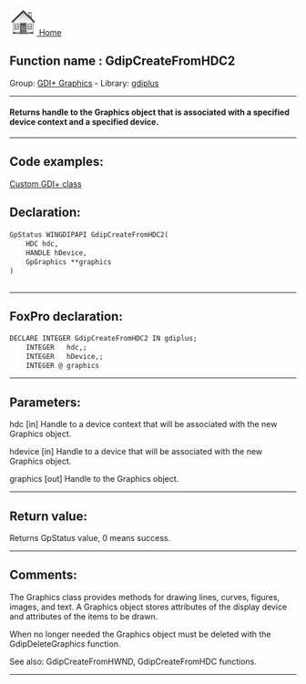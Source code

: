 [<img src="../../images/home.png"> Home ](https://github.com/VFPX/Win32API)  

## Function name : GdipCreateFromHDC2
Group: [GDI+ Graphics](../../functions_group.md#GDIplus_Graphics)  -  Library: [gdiplus](../../../libraries.md#gdiplus)  
***  


#### Returns handle to the Graphics object that is associated with a specified device context and a specified device.


***  


## Code examples:
[Custom GDI+ class](../../samples/sample_450.md)  

## Declaration:
```foxpro  
GpStatus WINGDIPAPI GdipCreateFromHDC2(
    HDC hdc,
    HANDLE hDevice,
    GpGraphics **graphics
)
  
```  
***  


## FoxPro declaration:
```foxpro  
DECLARE INTEGER GdipCreateFromHDC2 IN gdiplus;
	INTEGER   hdc,;
	INTEGER   hDevice,;
	INTEGER @ graphics  
```  
***  


## Parameters:
hdc
[in] Handle to a device context that will be associated with the new Graphics object.

hdevice
[in] Handle to a device that will be associated with the new Graphics object. 

graphics
[out] Handle to the Graphics object.  
***  


## Return value:
Returns GpStatus value, 0 means success.  
***  


## Comments:
The Graphics class provides methods for drawing lines, curves, figures, images, and text. A Graphics object stores attributes of the display device and attributes of the items to be drawn.  
  
When no longer needed the Graphics object must be deleted with the GdipDeleteGraphics function.  
  
See also: GdipCreateFromHWND, GdipCreateFromHDC functions.  
  
***  

